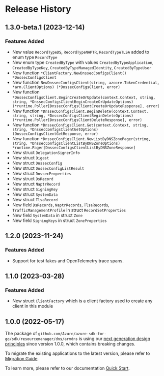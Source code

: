 # Release History

## 1.3.0-beta.1 (2023-12-14)
### Features Added

- New value `RecordTypeDS`, `RecordTypeNAPTR`, `RecordTypeTLSA` added to enum type `RecordType`
- New enum type `CreatedByType` with values `CreatedByTypeApplication`, `CreatedByTypeKey`, `CreatedByTypeManagedIdentity`, `CreatedByTypeUser`
- New function `*ClientFactory.NewDnssecConfigsClient() *DnssecConfigsClient`
- New function `NewDnssecConfigsClient(string, azcore.TokenCredential, *arm.ClientOptions) (*DnssecConfigsClient, error)`
- New function `*DnssecConfigsClient.BeginCreateOrUpdate(context.Context, string, string, *DnssecConfigsClientBeginCreateOrUpdateOptions) (*runtime.Poller[DnssecConfigsClientCreateOrUpdateResponse], error)`
- New function `*DnssecConfigsClient.BeginDelete(context.Context, string, string, *DnssecConfigsClientBeginDeleteOptions) (*runtime.Poller[DnssecConfigsClientDeleteResponse], error)`
- New function `*DnssecConfigsClient.Get(context.Context, string, string, *DnssecConfigsClientGetOptions) (DnssecConfigsClientGetResponse, error)`
- New function `*DnssecConfigsClient.NewListByDNSZonePager(string, string, *DnssecConfigsClientListByDNSZoneOptions) *runtime.Pager[DnssecConfigsClientListByDNSZoneResponse]`
- New struct `DelegationSignerInfo`
- New struct `Digest`
- New struct `DnssecConfig`
- New struct `DnssecConfigListResult`
- New struct `DnssecProperties`
- New struct `DsRecord`
- New struct `NaptrRecord`
- New struct `SigningKey`
- New struct `SystemData`
- New struct `TlsaRecord`
- New field `DsRecords`, `NaptrRecords`, `TlsaRecords`, `TrafficManagementProfile` in struct `RecordSetProperties`
- New field `SystemData` in struct `Zone`
- New field `SigningKeys` in struct `ZoneProperties`


## 1.2.0 (2023-11-24)
### Features Added

- Support for test fakes and OpenTelemetry trace spans.


## 1.1.0 (2023-03-28)
### Features Added

- New struct `ClientFactory` which is a client factory used to create any client in this module


## 1.0.0 (2022-05-17)

The package of `github.com/Azure/azure-sdk-for-go/sdk/resourcemanager/dns/armdns` is using our [next generation design principles](https://azure.github.io/azure-sdk/general_introduction.html) since version 1.0.0, which contains breaking changes.

To migrate the existing applications to the latest version, please refer to [Migration Guide](https://aka.ms/azsdk/go/mgmt/migration).

To learn more, please refer to our documentation [Quick Start](https://aka.ms/azsdk/go/mgmt).